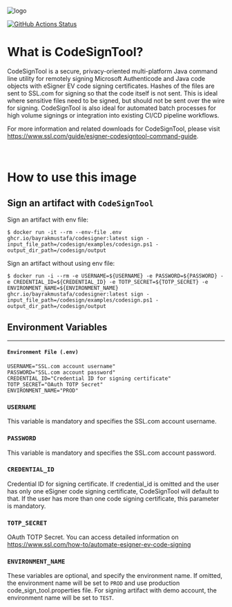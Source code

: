 ![logo](https://d1smxttentwwqu.cloudfront.net/wp-content/uploads/2019/04/ssl-logo.png)

[![GitHub Actions Status](https://github.com/bayrakmustafa/codesigner-docker/workflows/Docker%20Image%20CI/badge.svg)](https://github.com/bayrakmustafa/codesigner-docker)

# What is CodeSignTool?

CodeSignTool is a secure, privacy-oriented multi-platform Java command line utility for remotely signing Microsoft Authenticode and Java code objects with eSigner EV code signing certificates. Hashes of the files are sent to SSL.com for signing so that the code itself is not sent. This is ideal where sensitive files need to be signed, but should not be sent over the wire for signing. CodeSignTool is also ideal for automated batch processes for high volume signings or integration into existing CI/CD pipeline workflows.

For more information and related downloads for CodeSignTool, please visit <https://www.ssl.com/guide/esigner-codesigntool-command-guide>.

</br>

# How to use this image

## Sign an artifact with `CodeSignTool`

Sign an artifact with env file:

```console
$ docker run -it --rm --env-file .env ghcr.io/bayrakmustafa/codesigner:latest sign -input_file_path=/codesign/examples/codesign.ps1 -output_dir_path=/codesign/output
```

Sign an artifact without using env file:

```console
$ docker run -i --rm -e USERNAME=${USERNAME} -e PASSWORD=${PASSWORD} -e CREDENTIAL_ID=${CREDENTIAL_ID} -e TOTP_SECRET=${TOTP_SECRET} -e ENVIRONMENT_NAME=${ENVIRONMENT_NAME} ghcr.io/bayrakmustafa/codesigner:latest sign -input_file_path=/codesign/examples/codesign.ps1 -output_dir_path=/codesign/output
```

## Environment Variables
--------------

#### `Environment File (.env)`

```properties
USERNAME="SSL.com account username"
PASSWORD="SSL.com account password"
CREDENTIAL_ID="Credential ID for signing certificate"
TOTP_SECRET="OAuth TOTP Secret"
ENVIRONMENT_NAME="PROD"
```

### `USERNAME`

This variable is mandatory and specifies the SSL.com account username.

### `PASSWORD`

This variable is mandatory and specifies the SSL.com account password.

### `CREDENTIAL_ID`

Credential ID for signing certificate. If credential_id is omitted and the user has only one eSigner code signing certificate, CodeSignTool will default to that. If the user has more than one code signing certificate, this parameter is mandatory.

### `TOTP_SECRET`

OAuth TOTP Secret. You can access detailed information on https://www.ssl.com/how-to/automate-esigner-ev-code-signing

### `ENVIRONMENT_NAME`

These variables are optional, and specify the environment name. If omitted, the environment name will be set to `PROD` and use production code_sign_tool.properties file. For signing artifact with demo account, the environment name will be set to `TEST`.